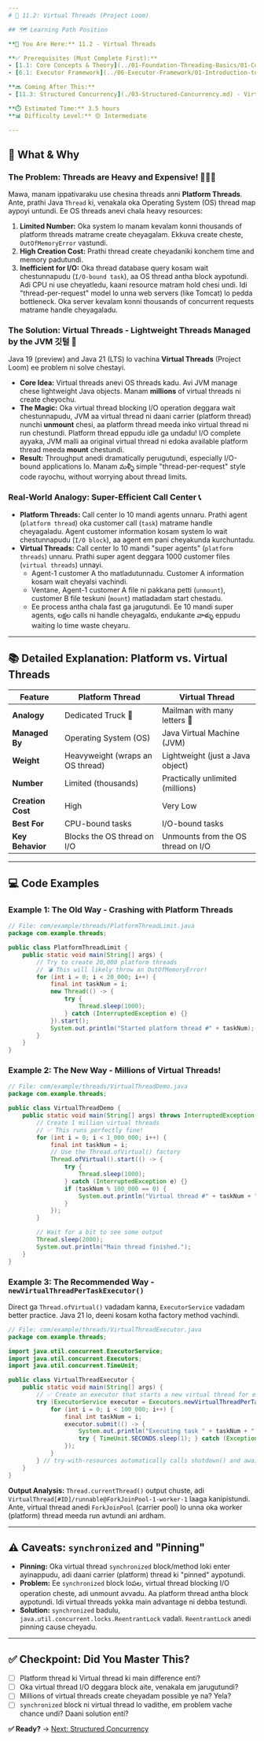 ```yaml
---
# 🎯 11.2: Virtual Threads (Project Loom)

## 🗺️ Learning Path Position

**📍 You Are Here:** 11.2 - Virtual Threads

**✅ Prerequisites (Must Complete First):**
- [1.1: Core Concepts & Theory](../01-Foundation-Threading-Basics/01-Core-Concepts-and-Theory.md) - Platform (OS) threads ante ento clear idea undali.
- [6.1: Executor Framework](../06-Executor-Framework/01-Introduction-to-Executor-Framework.md) - `ExecutorService` gurinchi teliyali.

**🔜 Coming After This:**
- [11.3: Structured Concurrency](./03-Structured-Concurrency.md) - Virtual threads tho paatu vachina inko powerful new model gurinchi nerchukuntam.

**⏱️ Estimated Time:** 3.5 hours
**📊 Difficulty Level:** 🟡 Intermediate

---
```


## 🤔 What & Why

### The Problem: Threads are Heavy and Expensive! 🏋️‍♂️💸
Mawa, manam ippativaraku use chesina threads anni **Platform Threads**. Ante, prathi Java `Thread` ki, venakala oka Operating System (OS) thread map aypoyi untundi. Ee OS threads anevi chala heavy resources:
1.  **Limited Number:** Oka system lo manam kevalam konni thousands of platform threads matrame create cheyagalam. Ekkuva create cheste, `OutOfMemoryError` vastundi.
2.  **High Creation Cost:** Prathi thread create cheyadaniki konchem time and memory padutundi.
3.  **Inefficient for I/O:** Oka thread database query kosam wait chestunnapudu (`I/O-bound task`), aa OS thread antha block aypotundi. Adi CPU ni use cheyatledu, kaani resource matram hold chesi undi. Idi "thread-per-request" model lo unna web servers (like Tomcat) lo pedda bottleneck. Oka server kevalam konni thousands of concurrent requests matrame handle cheyagaladu.

### The Solution: Virtual Threads - Lightweight Threads Managed by the JVM 깃털 🧵
Java 19 (preview) and Java 21 (LTS) lo vachina **Virtual Threads** (Project Loom) ee problem ni solve chestayi.
- **Core Idea:** Virtual threads anevi OS threads kadu. Avi JVM manage chese lightweight Java objects. Manam **millions** of virtual threads ni create cheyochu.
- **The Magic:** Oka virtual thread blocking I/O operation deggara wait chestunnapudu, JVM aa virtual thread ni daani carrier (platform thread) nunchi **unmount** chesi, aa platform thread meeda inko virtual thread ni run chestundi. Platform thread eppudu idle ga undadu! I/O complete ayyaka, JVM malli aa original virtual thread ni edoka available platform thread meeda **mount** chestundi.
- **Result:** Throughput anedi dramatically perugutundi, especially I/O-bound applications lo. Manam మళ్ళీ simple "thread-per-request" style code rayochu, without worrying about thread limits.

### Real-World Analogy: Super-Efficient Call Center 📞
- **Platform Threads:** Call center lo 10 mandi agents unnaru. Prathi agent (`platform thread`) oka customer call (`task`) matrame handle cheyagaladu. Agent customer information kosam system lo wait chestunnapudu (`I/O block`), aa agent em pani cheyakunda kurchuntadu.
- **Virtual Threads:** Call center lo 10 mandi "super agents" (`platform threads`) unnaru. Prathi super agent deggara 1000 customer files (`virtual threads`) unnayi.
  - Agent-1 customer A tho matladutunnadu. Customer A information kosam wait cheyalsi vachindi.
  - Ventane, Agent-1 customer A file ni pakkana petti (`unmount`), customer B file teskuni (`mount`) matladadam start chestadu.
  - Ee process antha chala fast ga jarugutundi. Ee 10 mandi super agents, లక్షల calls ni handle cheyagalరు, endukante వాళ్ళు eppudu waiting lo time waste cheyaru.

---

## 📚 Detailed Explanation: Platform vs. Virtual Threads

| Feature | Platform Thread | Virtual Thread |
|---|---|---|
| **Analogy**| Dedicated Truck 🚚 | Mailman with many letters 💌 |
| **Managed By**| Operating System (OS) | Java Virtual Machine (JVM) |
| **Weight**| Heavyweight (wraps an OS thread) | Lightweight (just a Java object) |
| **Number**| Limited (thousands) | Practically unlimited (millions) |
| **Creation Cost**| High | Very Low |
| **Best For**| CPU-bound tasks | I/O-bound tasks |
| **Key Behavior**| Blocks the OS thread on I/O | Unmounts from the OS thread on I/O |

---

## 💻 Code Examples

### Example 1: The Old Way - Crashing with Platform Threads

```java
// File: com/example/threads/PlatformThreadLimit.java
package com.example.threads;

public class PlatformThreadLimit {
    public static void main(String[] args) {
        // Try to create 20,000 platform threads
        // 💣 This will likely throw an OutOfMemoryError!
        for (int i = 0; i < 20_000; i++) {
            final int taskNum = i;
            new Thread(() -> {
                try {
                    Thread.sleep(1000);
                } catch (InterruptedException e) {}
            }).start();
            System.out.println("Started platform thread #" + taskNum);
        }
    }
}
```

### Example 2: The New Way - Millions of Virtual Threads!
```java
// File: com/example/threads/VirtualThreadDemo.java
package com.example.threads;

public class VirtualThreadDemo {
    public static void main(String[] args) throws InterruptedException {
        // Create 1 million virtual threads
        // ✅ This runs perfectly fine!
        for (int i = 0; i < 1_000_000; i++) {
            final int taskNum = i;
            // Use the Thread.ofVirtual() factory
            Thread.ofVirtual().start(() -> {
                try {
                    Thread.sleep(1000);
                } catch (InterruptedException e) {}
                if (taskNum % 100_000 == 0) {
                    System.out.println("Virtual thread #" + taskNum + " finished.");
                }
            });
        }

        // Wait for a bit to see some output
        Thread.sleep(2000);
        System.out.println("Main thread finished.");
    }
}
```

### Example 3: The Recommended Way - `newVirtualThreadPerTaskExecutor()`
Direct ga `Thread.ofVirtual()` vadadam kanna, `ExecutorService` vadadam better practice. Java 21 lo, deeni kosam kotha factory method vachindi.
```java
// File: com/example/threads/VirtualThreadExecutor.java
package com.example.threads;

import java.util.concurrent.ExecutorService;
import java.util.concurrent.Executors;
import java.util.concurrent.TimeUnit;

public class VirtualThreadExecutor {
    public static void main(String[] args) {
        // ✅ Create an executor that starts a new virtual thread for each task
        try (ExecutorService executor = Executors.newVirtualThreadPerTaskExecutor()) {
            for (int i = 0; i < 100_000; i++) {
                final int taskNum = i;
                executor.submit(() -> {
                    System.out.println("Executing task " + taskNum + " on thread: " + Thread.currentThread());
                    try { TimeUnit.SECONDS.sleep(1); } catch (Exception e) {}
                });
            }
        } // try-with-resources automatically calls shutdown() and awaitTermination()
    }
}
```
**Output Analysis:** `Thread.currentThread()` output chuste, adi `VirtualThread[#ID]/runnable@ForkJoinPool-1-worker-1` laaga kanipistundi. Ante, virtual thread anedi `ForkJoinPool` (carrier pool) lo unna oka worker (platform) thread meeda run avtundi ani ardham.

---

## ⚠️ Caveats: `synchronized` and "Pinning"
- **Pinning:** Oka virtual thread `synchronized` block/method loki enter ayinappudu, adi daani carrier (platform) thread ki "pinned" aypotundi.
- **Problem:** Ee `synchronized` block loపల, virtual thread blocking I/O operation cheste, adi unmount avvadu. Aa platform thread antha block aypotundi. Idi virtual threads yokka main advantage ni debba testundi.
- **Solution:** `synchronized` badulu, `java.util.concurrent.locks.ReentrantLock` vadali. `ReentrantLock` anedi pinning cause cheyadu.

---

## ✅ Checkpoint: Did You Master This?
- [ ] Platform thread ki Virtual thread ki main difference enti?
- [ ] Oka virtual thread I/O deggara block aite, venakala em jarugutundi?
- [ ] Millions of virtual threads create cheyadam possible ye na? Yela?
- [ ] `synchronized` block ni virtual thread lo vadithe, em problem vache chance undi? Daani solution enti?

**✅ Ready?** → [Next: Structured Concurrency](./03-Structured-Concurrency.md)
